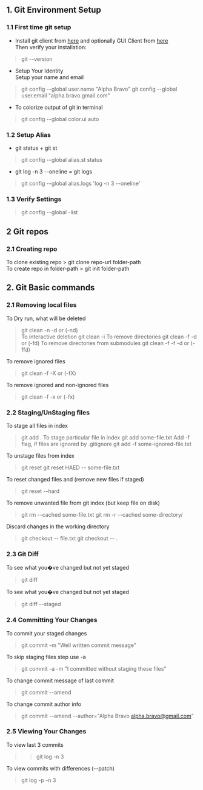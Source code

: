 ## 1. Git Environment Setup

### 1.1 First time git setup

* Install git client from [here](https://git-scm.com/downloads) and optionally GUI Client from [here](https://git-scm.com/downloads/guis)  
Then verify your installation:	
> git --version
	
* Setup Your Identity  
Setup your name and email
	
> git config --global user.name "Alpha Bravo"
> git config --global user.email "alpha.bravo.gmail.com"
	
* To colorize output of git in terminal

> git config --global color.ui auto
	

### 1.2 Setup Alias

* git status + git st

> git config --global alias.st status
	
* git log -n 3 --oneline = git logs
> git config --global alias.logs 'log -n 3 --oneline'

	
### 1.3 Verify Settings

> git config --global -list

## 2 Git repos

### 2.1 Creating repo


 To clone existing repo
    > git clone repo-url folder-path    
 To create repo in folder-path
    > git init folder-path	


## 2. Git Basic commands

  <a name="removing-local-files"></a>

### 2.1 Removing local files

To Dry run, what will be deleted
> git clean -n -d or (-nd)	
To interactive deletion
> git clean -i
To remove directories
> git clean -f -d or (-fd)
To remove directories from submodules
> git clean -f -f -d or (-ffd)
    
To remove ignored files
> git clean -f -X or (-fX)
	
To remove ignored and non-ignored files
> git clean -f -x or (-fx)
### 2.2 Staging/UnStaging files
	
To stage all files in index
> git add .
To stage particular file in index
> git add some-file.txt
Add -f flag, if files are ignored by .gitignore
> git add -f some-ignored-file.txt
	
To unstage files from index
> git reset
> git reset HAED -- some-file.txt
	
To reset changed files and (remove new files if staged)
> git reset --hard
	
To remove unwanted file from git index (but keep file on disk)
> git rm --cached some-file.txt
> git rm -r --cached some-directory/
	
Discard changes in the working directory
> git checkout -- file.txt
> git checkout -- .
	
### 2.3 Git Diff	
	
To see what you�ve changed but not yet staged
> git diff
	
To see what you�ve changed but not yet staged
> git diff --staged
	
### 2.4 Committing Your Changes

To commit your staged changes
> git commit -m "Well written commit message"	
	
To skip staging files step use -a
> git commit -a -m "I committed without staging these files"
	
To change commit message of last commit
> git commit --amend
	
To change commit author info
> git commit --amend --author="Alpha Bravo <alpha.bravo@gmail.com>"
		
### 2.5 Viewing Your Changes

To view last 3 commits
>> git log -n 3
	
To view commits with differences (--patch)
> git log -p -n 3
	
	


